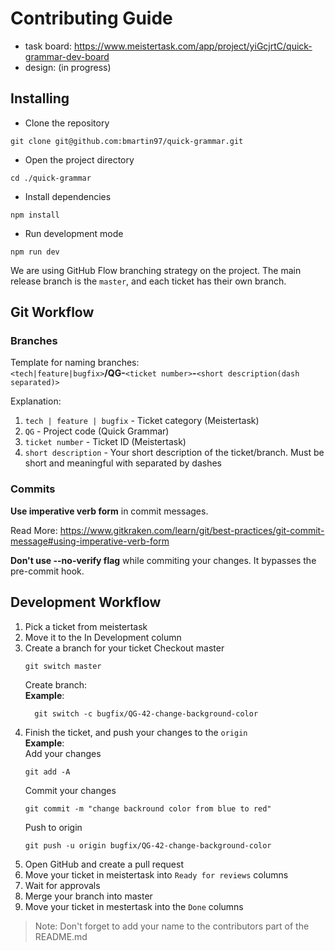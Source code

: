 # Contributing Guide

- task board: https://www.meistertask.com/app/project/yiGcjrtC/quick-grammar-dev-board
- design: (in progress)

## Installing

- Clone the repository

```
git clone git@github.com:bmartin97/quick-grammar.git
```

- Open the project directory

```
cd ./quick-grammar
```

- Install dependencies

```
npm install
```

- Run development mode

```
npm run dev
```

We are using GitHub Flow branching strategy on the project. The main release branch is the `master`, and each ticket has their own branch.

## Git Workflow

### Branches

Template for naming branches:  
`<tech|feature|bugfix>`**/QG-**`<ticket number>`**-**`<short description(dash separated)>`

Explanation:

1. `tech | feature | bugfix` - Ticket category (Meistertask)
2. `QG` - Project code (Quick Grammar)
3. `ticket number` - Ticket ID (Meistertask)
4. `short description` - Your short description of the ticket/branch. Must be short and meaningful with separated by dashes

### Commits

**Use imperative verb form** in commit messages.

Read More: https://www.gitkraken.com/learn/git/best-practices/git-commit-message#using-imperative-verb-form

**Don't use --no-verify flag** while commiting your changes. It bypasses the pre-commit hook.

## Development Workflow

1. Pick a ticket from meistertask
2. Move it to the In Development column
3. Create a branch for your ticket
   Checkout master
   ```
   git switch master
   ```
   Create branch:  
   **Example**:
   ```
     git switch -c bugfix/QG-42-change-background-color
   ```
4. Finish the ticket, and push your changes to the `origin`  
    **Example**:  
    Add your changes
   ```
   git add -A
   ```
   Commit your changes
   ```
   git commit -m "change backround color from blue to red"
   ```
   Push to origin
   ```
   git push -u origin bugfix/QG-42-change-background-color
   ```
5. Open GitHub and create a pull request
6. Move your ticket in meistertask into `Ready for reviews` columns
7. Wait for approvals
8. Merge your branch into master
9. Move your ticket in mestertask into the `Done` columns

> Note: Don't forget to add your name to the contributors part of the README.md
